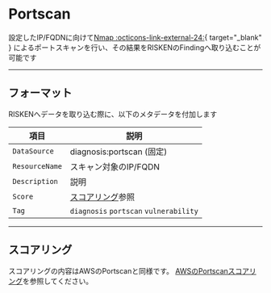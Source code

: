 # Portscan

設定したIP/FQDNに向けて[Nmap :octicons-link-external-24:](https://nmap.org/man/ja/index.html){ target="_blank" } によるポートスキャンを行い、その結果をRISKENのFindingへ取り込むことが可能です


---
## フォーマット

RISKENへデータを取り込む際に、以下のメタデータを付加します

| 項目            | 説明                                            |
| -------------- | ---------------------------------------------- |
| `DataSource`   | diagnosis:portscan (固定)                |
| `ResourceName` | スキャン対象のIP/FQDN                                         |
| `Description`  | 説明        　                |
| `Score`        | [スコアリング](/diagnosis/portscan_concept/#_2)参照            |
| `Tag`          | `diagnosis` `portscan` `vulnerability`  |

---
## スコアリング

スコアリングの内容はAWSのPortscanと同様です。
[AWSのPortscanスコアリング](/aws/portscan/#_2)を参照してください。